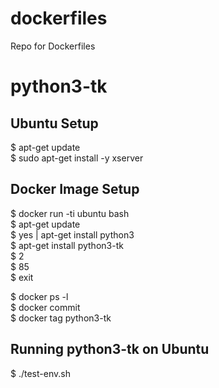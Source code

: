 # dockerfiles
Repo for Dockerfiles

# python3-tk

## Ubuntu Setup 

$ apt-get update    
$ sudo apt-get install -y xserver     

## Docker Image Setup

$ docker run -ti ubuntu bash  
$ apt-get update   
$ yes | apt-get install python3   
$ apt-get install python3-tk    
$ 2   
$ 85    
$ exit    
      
$ docker ps -l    
$ docker commit <CONTAINER ID>     
$ docker tag <SHA> python3-tk    
     
## Running python3-tk on Ubuntu

$ ./test-env.sh
